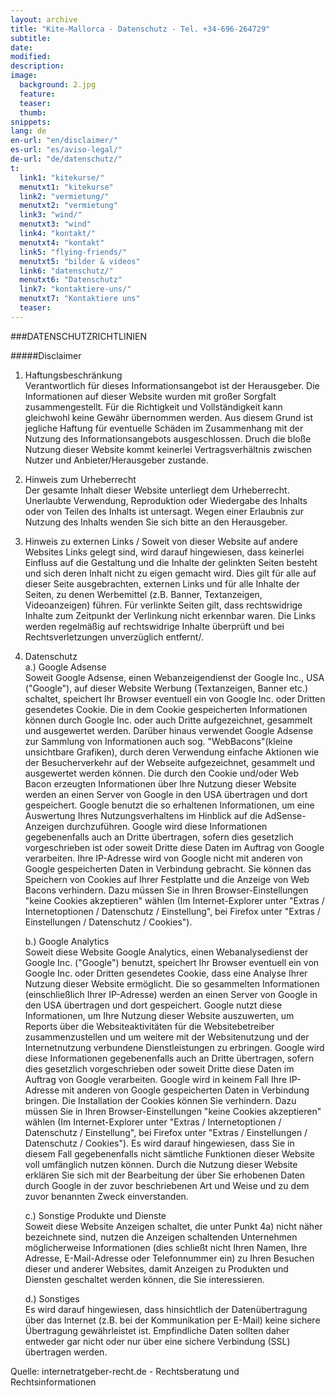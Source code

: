```yaml
---
layout: archive
title: "Kite-Mallorca - Datenschutz - Tel. +34-696-264729"
subtitle:
date:
modified:
description:
image:
  background: 2.jpg
  feature:
  teaser:
  thumb:
snippets:
lang: de
en-url: "en/disclaimer/"
es-url: "es/aviso-legal/"
de-url: "de/datenschutz/"
t:
  link1: "kitekurse/"
  menutxt1: "kitekurse"
  link2: "vermietung/"
  menutxt2: "vermietung"
  link3: "wind/"
  menutxt3: "wind"
  link4: "kontakt/"
  menutxt4: "kontakt"
  link5: "flying-friends/"
  menutxt5: "bilder & videos"
  link6: "datenschutz/"
  menutxt6: "Datenschutz"
  link7: "kontaktiere-uns/"
  menutxt7: "Kontaktiere uns"
  teaser:
---
```


###DATENSCHUTZRICHTLINIEN

#####Disclaimer

 
1. Haftungsbeschränkung  
  Verantwortlich für dieses Informationsangebot ist der Herausgeber. Die Informationen auf dieser Website wurden mit großer Sorgfalt zusammengestellt. Für die Richtigkeit und Vollständigkeit kann gleichwohl keine Gewähr übernommen werden. Aus diesem Grund ist jegliche Haftung für eventuelle Schäden im Zusammenhang mit der Nutzung des Informationsangebots ausgeschlossen. Druch die bloße Nutzung dieser Website kommt keinerlei Vertragsverhältnis zwischen Nutzer und Anbieter/Herausgeber zustande.

2.  Hinweis zum Urheberrecht  
    Der gesamte Inhalt dieser Website unterliegt dem Urheberrecht. Unerlaubte Verwendung, Reproduktion oder Wiedergabe des Inhalts oder von Teilen des Inhalts ist untersagt. Wegen einer Erlaubnis zur Nutzung des Inhalts wenden Sie sich bitte an den Herausgeber.

3.  Hinweis zu externen Links / 
    Soweit von dieser Website auf andere Websites Links gelegt sind, wird darauf hingewiesen, dass keinerlei Einfluss auf die Gestaltung und die Inhalte der gelinkten Seiten besteht und sich deren Inhalt nicht zu eigen gemacht wird. Dies gilt für alle auf dieser Seite ausgebrachten, externen Links und für alle Inhalte der Seiten, zu denen Werbemittel (z.B. Banner, Textanzeigen, Videoanzeigen) führen. Für verlinkte Seiten gilt, dass rechtswidrige Inhalte zum Zeitpunkt der Verlinkung nicht erkennbar waren. Die Links werden regelmäßig auf rechtswidrige Inhalte überprüft und bei Rechtsverletzungen unverzüglich entfernt/.

 
4.  Datenschutz  
    a.) Google Adsense  
        Soweit Google Adsense, einen Webanzeigendienst der Google Inc., USA ("Google"), auf dieser Website Werbung (Textanzeigen, Banner etc.) schaltet, speichert Ihr Browser eventuell ein von Google Inc. oder Dritten gesendetes Cookie. Die in dem Cookie gespeicherten Informationen können durch Google Inc. oder auch Dritte aufgezeichnet, gesammelt und ausgewertet werden. Darüber hinaus verwendet Google Adsense zur Sammlung von Informationen auch sog. "WebBacons"(kleine unsichtbare Grafiken), durch deren Verwendung einfache Aktionen wie der Besucherverkehr auf der Webseite aufgezeichnet, gesammelt und ausgewertet werden können. Die durch den Cookie und/oder Web Bacon erzeugten Informationen über Ihre Nutzung dieser Website werden an einen Server von Google in den USA übertragen und dort gespeichert. Google benutzt die so erhaltenen Informationen, um eine Auswertung Ihres Nutzungsverhaltens im Hinblick auf die AdSense-Anzeigen durchzuführen. Google wird diese Informationen gegebenenfalls auch an Dritte übertragen, sofern dies gesetzlich vorgeschrieben ist oder soweit Dritte diese Daten im Auftrag von Google verarbeiten. Ihre IP-Adresse wird von Google nicht mit anderen von Google gespeicherten Daten in Verbindung gebracht. Sie können das Speichern von Cookies auf Ihrer Festplatte und die Anzeige von Web Bacons verhindern. Dazu müssen Sie in Ihren Browser-Einstellungen "keine Cookies akzeptieren" wählen (Im Internet-Explorer unter "Extras / Internetoptionen / Datenschutz / Einstellung", bei Firefox unter "Extras / Einstellungen / Datenschutz / Cookies").

 
    b.) Google Analytics  
        Soweit diese Website Google Analytics, einen Webanalysedienst der Google Inc. ("Google") benutzt, speichert Ihr Browser eventuell ein von Google Inc. oder Dritten gesendetes Cookie, dass eine Analyse Ihrer Nutzung dieser Website ermöglicht. Die so gesammelten Informationen (einschließlich Ihrer IP-Adresse) werden an einen Server von Google in den USA übertragen und dort gespeichert. Google nutzt diese Informationen, um Ihre Nutzung dieser Website auszuwerten, um Reports über die Websiteaktivitäten für die Websitebetreiber zusammenzustellen und um weitere mit der Websitenutzung und der Internetnutzung verbundene Dienstleistungen zu erbringen. Google wird diese Informationen gegebenenfalls auch an Dritte übertragen, sofern dies gesetzlich vorgeschrieben oder soweit Dritte diese Daten im Auftrag von Google verarbeiten. Google wird in keinem Fall Ihre IP-Adresse mit anderen von Google gespeicherten Daten in Verbindung bringen. Die Installation der Cookies können Sie verhindern. Dazu müssen Sie in Ihren Browser-Einstellungen "keine Cookies akzeptieren" wählen (Im Internet-Explorer unter "Extras / Internetoptionen / Datenschutz / Einstellung", bei Firefox unter "Extras / Einstellungen / Datenschutz / Cookies"). Es wird darauf hingewiesen, dass Sie in diesem Fall gegebenenfalls nicht sämtliche Funktionen dieser Website voll umfänglich nutzen können. Durch die Nutzung dieser Website erklären Sie sich mit der Bearbeitung der über Sie erhobenen Daten durch Google in der zuvor beschriebenen Art und Weise und zu dem zuvor benannten Zweck einverstanden.

 
    c.) Sonstige Produkte und Dienste  
        Soweit diese Website Anzeigen schaltet, die unter Punkt 4a) nicht näher bezeichnete sind, nutzen die Anzeigen schaltenden Unternehmen möglicherweise Informationen (dies schließt nicht Ihren Namen, Ihre Adresse, E-Mail-Adresse oder Telefonnummer ein) zu Ihren Besuchen dieser und anderer Websites, damit Anzeigen zu Produkten und Diensten geschaltet werden können, die Sie interessieren.

 
    d.)  Sonstiges  
        Es wird darauf hingewiesen, dass hinsichtlich der Datenübertragung über das Internet (z.B. bei der Kommunikation per E-Mail) keine sichere Übertragung gewährleistet ist. Empfindliche Daten sollten daher entweder gar nicht oder nur über eine sichere Verbindung (SSL) übertragen werden.


Quelle: internetratgeber-recht.de - Rechtsberatung und Rechtsinformationen

 
